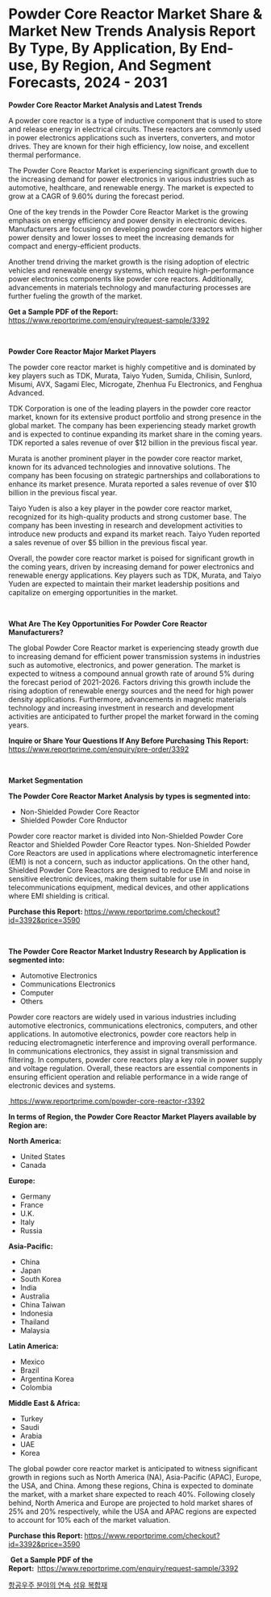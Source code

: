 <p><h1>Powder Core Reactor Market Share & Market New Trends Analysis Report By Type, By Application, By End-use, By Region, And Segment Forecasts, 2024 - 2031</h1></p><p><strong>Powder Core Reactor Market Analysis and Latest Trends</strong></p>
<p><p>A powder core reactor is a type of inductive component that is used to store and release energy in electrical circuits. These reactors are commonly used in power electronics applications such as inverters, converters, and motor drives. They are known for their high efficiency, low noise, and excellent thermal performance.</p><p>The Powder Core Reactor Market is experiencing significant growth due to the increasing demand for power electronics in various industries such as automotive, healthcare, and renewable energy. The market is expected to grow at a CAGR of 9.60% during the forecast period.</p><p>One of the key trends in the Powder Core Reactor Market is the growing emphasis on energy efficiency and power density in electronic devices. Manufacturers are focusing on developing powder core reactors with higher power density and lower losses to meet the increasing demands for compact and energy-efficient products.</p><p>Another trend driving the market growth is the rising adoption of electric vehicles and renewable energy systems, which require high-performance power electronics components like powder core reactors. Additionally, advancements in materials technology and manufacturing processes are further fueling the growth of the market.</p></p>
<p><strong>Get a Sample PDF of the Report:&nbsp;</strong> <a href="https://www.reportprime.com/enquiry/request-sample/3392">https://www.reportprime.com/enquiry/request-sample/3392</a></p>
<p>&nbsp;</p>
<p><strong>Powder Core Reactor Major Market Players</strong></p>
<p><p>The powder core reactor market is highly competitive and is dominated by key players such as TDK, Murata, Taiyo Yuden, Sumida, Chilisin, Sunlord, Misumi, AVX, Sagami Elec, Microgate, Zhenhua Fu Electronics, and Fenghua Advanced.</p><p>TDK Corporation is one of the leading players in the powder core reactor market, known for its extensive product portfolio and strong presence in the global market. The company has been experiencing steady market growth and is expected to continue expanding its market share in the coming years. TDK reported a sales revenue of over $12 billion in the previous fiscal year.</p><p>Murata is another prominent player in the powder core reactor market, known for its advanced technologies and innovative solutions. The company has been focusing on strategic partnerships and collaborations to enhance its market presence. Murata reported a sales revenue of over $10 billion in the previous fiscal year.</p><p>Taiyo Yuden is also a key player in the powder core reactor market, recognized for its high-quality products and strong customer base. The company has been investing in research and development activities to introduce new products and expand its market reach. Taiyo Yuden reported a sales revenue of over $5 billion in the previous fiscal year.</p><p>Overall, the powder core reactor market is poised for significant growth in the coming years, driven by increasing demand for power electronics and renewable energy applications. Key players such as TDK, Murata, and Taiyo Yuden are expected to maintain their market leadership positions and capitalize on emerging opportunities in the market.</p></p>
<p>&nbsp;</p>
<p><strong>What Are The Key Opportunities For Powder Core Reactor Manufacturers?</strong></p>
<p><p>The global Powder Core Reactor market is experiencing steady growth due to increasing demand for efficient power transmission systems in industries such as automotive, electronics, and power generation. The market is expected to witness a compound annual growth rate of around 5% during the forecast period of 2021-2026. Factors driving this growth include the rising adoption of renewable energy sources and the need for high power density applications. Furthermore, advancements in magnetic materials technology and increasing investment in research and development activities are anticipated to further propel the market forward in the coming years.</p></p>
<p><strong>Inquire or Share Your Questions If Any Before Purchasing This Report:</strong> <a href="https://www.reportprime.com/enquiry/pre-order/3392">https://www.reportprime.com/enquiry/pre-order/3392</a></p>
<p>&nbsp;</p>
<p><strong>Market Segmentation</strong></p>
<p><strong>The Powder Core Reactor Market Analysis by types is segmented into:</strong></p>
<p><ul><li>Non-Shielded Powder Core Reactor</li><li>Shielded Powder Core Rnductor</li></ul></p>
<p><p>Powder core reactor market is divided into Non-Shielded Powder Core Reactor and Shielded Powder Core Reactor types. Non-Shielded Powder Core Reactors are used in applications where electromagnetic interference (EMI) is not a concern, such as inductor applications. On the other hand, Shielded Powder Core Reactors are designed to reduce EMI and noise in sensitive electronic devices, making them suitable for use in telecommunications equipment, medical devices, and other applications where EMI shielding is critical.</p></p>
<p><strong>Purchase this Report:&nbsp;</strong><a href="https://www.reportprime.com/checkout?id=3392&price=3590">https://www.reportprime.com/checkout?id=3392&price=3590</a></p>
<p>&nbsp;</p>
<p><strong>The Powder Core Reactor Market Industry Research by Application is segmented into:</strong></p>
<p><ul><li>Automotive Electronics</li><li>Communications Electronics</li><li>Computer</li><li>Others</li></ul></p>
<p><p>Powder core reactors are widely used in various industries including automotive electronics, communications electronics, computers, and other applications. In automotive electronics, powder core reactors help in reducing electromagnetic interference and improving overall performance. In communications electronics, they assist in signal transmission and filtering. In computers, powder core reactors play a key role in power supply and voltage regulation. Overall, these reactors are essential components in ensuring efficient operation and reliable performance in a wide range of electronic devices and systems.</p></p>
<p><a href="https://www.reportprime.com/powder-core-reactor-r3392">&nbsp;https://www.reportprime.com/powder-core-reactor-r3392</a></p>
<p><strong>In terms of Region, the Powder Core Reactor Market Players available by Region are:</strong></p>
<p>
    <p> <strong> North America: </strong>
        <ul>
            <li>United States</li>
            <li>Canada</li>
        </ul>
        </p> 
    <p> <strong> Europe: </strong>
        <ul>
            <li>Germany</li>
            <li>France</li>
            <li>U.K.</li>
            <li>Italy</li>
            <li>Russia</li>
        </ul>
        </p> 
    <p> <strong> Asia-Pacific: </strong>
        <ul>
            <li>China</li>
            <li>Japan</li>
            <li>South Korea</li>
            <li>India</li>
            <li>Australia</li>
            <li>China Taiwan</li>
            <li>Indonesia</li>
            <li>Thailand</li>
            <li>Malaysia</li>
        </ul>
        </p> 
    <p> <strong> Latin America: </strong>
        <ul>
            <li>Mexico</li>
            <li>Brazil</li>
            <li>Argentina Korea</li>
            <li>Colombia</li>
        </ul>
        </p> 
    <p> <strong> Middle East & Africa: </strong>
        <ul>
            <li>Turkey</li>
            <li>Saudi</li>
            <li>Arabia</li>
            <li>UAE</li>
            <li>Korea</li>
        </ul>
    </p>
    </p>
<p><p>The global powder core reactor market is anticipated to witness significant growth in regions such as North America (NA), Asia-Pacific (APAC), Europe, the USA, and China. Among these regions, China is expected to dominate the market, with a market share expected to reach 40%. Following closely behind, North America and Europe are projected to hold market shares of 25% and 20% respectively, while the USA and APAC regions are expected to account for 10% each of the market valuation.</p></p>
<p><strong>Purchase this Report: </strong><a href="https://www.reportprime.com/checkout?id=3392&price=3590">https://www.reportprime.com/checkout?id=3392&price=3590</a></p>
<p>&nbsp;<strong>Get a Sample PDF of the Report:&nbsp;&nbsp;</strong><a href="https://www.reportprime.com/enquiry/request-sample/3392">https://www.reportprime.com/enquiry/request-sample/3392</a></p>
<p><strong></strong></p>
<p><p><a href="https://github.com/mpodehpw07370073/Market-Research-Report-List-4/blob/main/6247012103432.md">항공우주 분야의 연속 섬유 복합재</a></p></p>